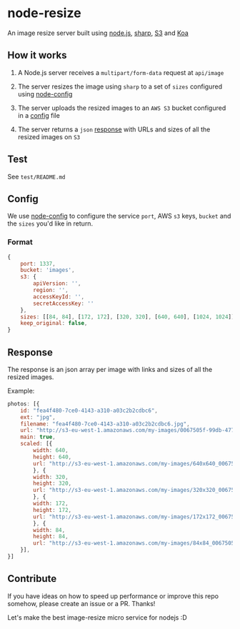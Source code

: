 # node-resize

An image resize server built using [node.js](https://nodejs.org), [sharp](https://github.com/lovell/sharp), [S3](https://aws.amazon.com/s3/) and [Koa](https://koajs.com/)

## How it works

1. A Node.js server receives a `multipart/form-data` request at `api/image`

2. The server resizes the image using `sharp` to a set of `sizes` configured
using [node-config](https://github.com/lorenwest/node-config)

3. The server uploads the resized images to an `AWS S3` bucket configured in a
[config](#config) file

4. The server returns a `json` [response](#response) with URLs and sizes of all
the resized images on `S3`

## Test

See `test/README.md`

## Config

We use [node-config](https://github.com/lorenwest/node-config) to configure the
service `port`, AWS `s3` keys, `bucket` and the `sizes` you'd like in return.

### Format

```javascript
{
	port: 1337,
	bucket: 'images',
	s3: {
		apiVersion: '',
		region: '',
		accessKeyId: '',
		secretAccessKey: ''
	},
	sizes: [[84, 84], [172, 172], [320, 320], [640, 640], [1024, 1024]],
	keep_original: false,
}
```

## Response

The response is an json array per image with links and sizes of all the resized
images.

Example:

```javascript
photos: [{
	id: "fea4f480-7ce0-4143-a310-a03c2b2cdbc6",
	ext: "jpg",
	filename: "fea4f480-7ce0-4143-a310-a03c2b2cdbc6.jpg",
	url: "http://s3-eu-west-1.amazonaws.com/my-images/0067505f-99db-4770-8fda-df70c8f879e0.jpg"
	main: true,
	scaled: [{
		width: 640,
		height: 640,
		url: "http://s3-eu-west-1.amazonaws.com/my-images/640x640_0067505f-99db-4770-8fda-df70c8f879e0.jpg"
		}, {
		width: 320,
		height: 320,
		url: "http://s3-eu-west-1.amazonaws.com/my-images/320x320_0067505f-99db-4770-8fda-df70c8f879e0.jpg"
		}, {
		width: 172,
		height: 172,
		url: "http://s3-eu-west-1.amazonaws.com/my-images/172x172_0067505f-99db-4770-8fda-df70c8f879e0.jpg"
		}, {
		width: 84,
		height: 84,
		url: "http://s3-eu-west-1.amazonaws.com/my-images/84x84_0067505f-99db-4770-8fda-df70c8f879e0.jpg"
	}],
}]
```

## Contribute

If you have ideas on how to speed up performance or improve this repo somehow, please create an issue or a PR. Thanks!

Let's make the best image-resize micro service for nodejs :D